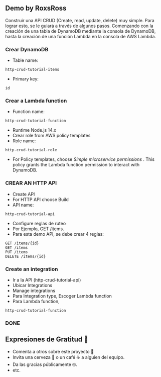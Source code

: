 ## Demo by RoxsRoss

Construir una API CRUD (Create, read, update, delete) muy simple. Para lograr esto, se le guiará a través de algunos pasos. Comenzando con la creación de una tabla de DynamoDB mediante la consola de DynamoDB, hasta la creación de una función Lambda en la consola de AWS Lambda.

### Crear DynamoDB
- Table name:
``` 
http-crud-tutorial-items
```
- Primary key:
```
id
```

### Crear a Lambda function
- Function name:
```
http-crud-tutorial-function
```
- Runtime Node.js 14.x
- Crear role from AWS policy templates
- Role name:
```
http-crud-tutorial-role
```
- For Policy templates, choose *Simple microservice permissions* . This policy grants the Lambda function permission to interact with DynamoDB.

### CREAR AN HTTP API

- Create API 
- For HTTP API choose Build
- API name: 
```
http-crud-tutorial-api
```
- Configure reglas de ruteo
- Por Ejemplo, GET /items. 
- Para esta demo API, se debe crear 4 reglas:

```
GET /items/{id}
GET /items
PUT /items
DELETE /items/{id}

```

### Create an integration
- Ir a la API (http-crud-tutorial-api)
- Ubicar Integrations
- Manage integrations
- Para Integration type, Escoger Lambda function
- Para Lambda function, 
```
http-crud-tutorial-function
```

### DONE


## Expresiones de Gratitud 🎁

* Comenta a otros sobre este proyecto 📢
* Invita una cerveza 🍺 o un café ☕ a alguien del equipo. 
* Da las gracias públicamente 🤓.
* etc.